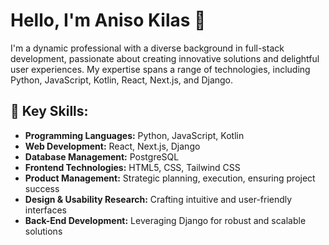# Hello, I'm Aniso Kilas 👋

I'm a dynamic professional with a diverse background in full-stack development, passionate about creating innovative solutions and delightful user experiences. My expertise spans a range of technologies, including Python, JavaScript, Kotlin, React, Next.js, and Django.

## 🔧 Key Skills:

- **Programming Languages:** Python, JavaScript, Kotlin
- **Web Development:** React, Next.js, Django
- **Database Management:** PostgreSQL
- **Frontend Technologies:** HTML5, CSS, Tailwind CSS
- **Product Management:** Strategic planning, execution, ensuring project success
- **Design & Usability Research:** Crafting intuitive and user-friendly interfaces
- **Back-End Development:** Leveraging Django for robust and scalable solutions

